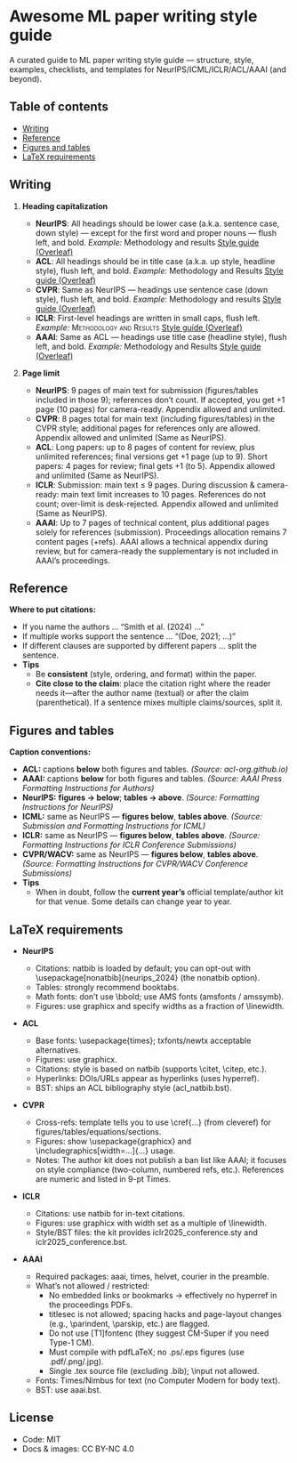 # Awesome ML paper writing style guide
A curated guide to ML paper writing style guide — structure, style, examples, checklists, and templates for NeurIPS/ICML/ICLR/ACL/AAAI (and beyond).

## Table of contents
- [Writing](#writing)
- [Reference](#reference)
- [Figures and tables](#figures-and-tables)
- [LaTeX requirements](#laTeX-requirements)

## Writing

1. **Heading capitalization**
   - **NeurIPS**: All headings should be lower case (a.k.a. sentence case, down style) — except for the first word and proper nouns — flush left, and bold. *Example:* Methodology and results [Style guide (Overleaf)](https://www.overleaf.com/latex/templates/neurips-2024/tpsbbrdqcmsh.pdf)
   - **ACL**: All headings should be in title case (a.k.a. up style, headline style), flush left, and bold. *Example:* Methodology and Results [Style guide (Overleaf)](https://www.overleaf.com/latex/templates/association-for-computational-linguistics-acl-conference/jvxskxpnznfj.pdf)
   - **CVPR**: Same as NeurIPS — headings use sentence case (down style), flush left, and bold. *Example:* Methodology and results [Style guide (Overleaf)](https://www.overleaf.com/latex/templates/cvpr-2022-author-kit/qbmjsdxryffn.pdf)
   - **ICLR**: First-level headings are written in small caps, flush left. *Example:* <span style="font-variant: small-caps;">Methodology and Results</span> [Style guide (Overleaf)](https://www.overleaf.com/latex/templates/template-for-iclr-2025-conference-submission/gqzkdyycxtvt.pdf)
   - **AAAI**: Same as ACL — headings use title case (headline style), flush left, and bold. *Example:* Methodology and Results [Style guide (Overleaf)](https://www.overleaf.com/latex/templates/aaai-press-latex-template/jymjdgdpdmxp.pdf)
  
2. **Page limit**
   - **NeurIPS**: 9 pages of main text for submission (figures/tables included in those 9); references don’t count. If accepted, you get +1 page (10 pages) for camera-ready. Appendix allowed and unlimited.
   - **CVPR**: 8 pages total for main text (including figures/tables) in the CVPR style; additional pages for references only are allowed. Appendix allowed and unlimited (Same as NeurIPS).
   - **ACL**: Long papers: up to 8 pages of content for review, plus unlimited references; final versions get +1 page (up to 9). Short papers: 4 pages for review; final gets +1 (to 5). Appendix allowed and unlimited (Same as NeurIPS).
   - **ICLR**: Submission: main text ≤ 9 pages. During discussion & camera-ready: main text limit increases to 10 pages. References do not count; over-limit is desk-rejected. Appendix allowed and unlimited (Same as NeurIPS).
   - **AAAI**: Up to 7 pages of technical content, plus additional pages solely for references (submission). Proceedings allocation remains 7 content pages (+refs). AAAI allows a technical appendix during review, but for camera-ready the supplementary is not included in AAAI’s proceedings. 

## Reference

**Where to put citations:**
   - If you name the authors … “Smith et al. (2024) …”
   - If multiple works support the sentence … “(Doe, 2021; …)”
   - If different clauses are supported by different papers … split the sentence.
   - **Tips**
     - Be **consistent** (style, ordering, and format) within the paper.
     - **Cite close to the claim**: place the citation right where the reader needs it—after the author name (textual) or after the claim (parenthetical). If a sentence mixes multiple claims/sources, split it.
    
## Figures and tables

**Caption conventions:**
   - **ACL:** captions **below** both figures and tables. *(Source: acl-org.github.io)*
   - **AAAI:** captions **below** for both figures and tables. *(Source: AAAI Press Formatting Instructions for Authors)*
   - **NeurIPS:** **figures → below**; **tables → above**. *(Source: Formatting Instructions for NeurIPS)*
   - **ICML:** same as NeurIPS — **figures below**, **tables above**. *(Source: Submission and Formatting Instructions for ICML)*
   - **ICLR:** same as NeurIPS — **figures below**, **tables above**. *(Source: Formatting Instructions for ICLR Conference Submissions)*
   - **CVPR/WACV:** same as NeurIPS — **figures below**, **tables above**. *(Source: Formatting Instructions for CVPR/WACV Conference Submissions)*
   - **Tips**
        - When in doubt, follow the **current year’s** official template/author kit for that venue. Some details can change year to year.

## LaTeX requirements
- **NeurIPS**
	- Citations: natbib is loaded by default; you can opt-out with \usepackage[nonatbib]{neurips_2024} (the nonatbib option). 
	- Tables: strongly recommend booktabs. 
	- Math fonts: don’t use \bbold; use AMS fonts (amsfonts / amssymb). 
	- Figures: use graphicx and specify widths as a fraction of \linewidth. 

- **ACL**
	- Base fonts: \usepackage{times}; txfonts/newtx acceptable alternatives. 
	- Figures: use graphicx. 
	- Citations: style is based on natbib (supports \citet, \citep, etc.). 
	- Hyperlinks: DOIs/URLs appear as hyperlinks (uses hyperref). 
	- BST: ships an ACL bibliography style (acl_natbib.bst). 

- **CVPR**
	- Cross-refs: template tells you to use \cref{...} (from cleveref) for figures/tables/equations/sections. 
	- Figures: show \usepackage{graphicx} and \includegraphics[width=...]{...} usage. 
	- Notes: The author kit does not publish a ban list like AAAI; it focuses on style compliance (two-column, numbered refs, etc.). References are numeric and listed in 9-pt Times. 

- **ICLR**
	- Citations: use natbib for in-text citations. 
	- Figures: use graphicx with width set as a multiple of \linewidth. 
	- Style/BST files: the kit provides iclr2025_conference.sty and iclr2025_conference.bst. 

- **AAAI**
	- Required packages: aaai, times, helvet, courier in the preamble. 
	- What’s not allowed / restricted:
		- No embedded links or bookmarks → effectively no hyperref in the proceedings PDFs. 
		- titlesec is not allowed; spacing hacks and page-layout changes (e.g., \parindent, \parskip, etc.) are flagged. 
		- Do not use [T1]fontenc (they suggest CM-Super if you need Type-1 CM). 
		- Must compile with pdfLaTeX; no .ps/.eps figures (use .pdf/.png/.jpg). 
		- Single .tex source file (excluding .bib); \input not allowed. 
	- Fonts: Times/Nimbus for text (no Computer Modern for body text). 
	- BST: use aaai.bst.

## License
- Code: MIT
- Docs & images: CC BY-NC 4.0
